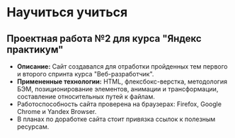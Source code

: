 # Научиться учиться
## Проектная работа №2 для курса "Яндекс практикум"
* **Описание:** Сайт создавался для отработки пройденных тем первого и второго спринта курса "Веб-разработчик".
* **Примененные технологии:** HTML, флексбокс-верстка, методология БЭМ, позиционирование элементов, анимации и трансформации, составление относительных путей к файлам.
* Работоспособность сайта проверена на браузерах: Firefox, Google Chrome и Yandex Browser.
* В планах по доработке сайта стоит привязка ссылок к полезным ресурсам.
